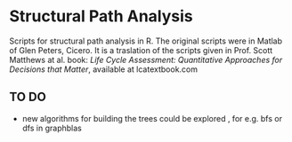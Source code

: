 # Structural Path Analysis
Scripts for structural path analysis in R. 
The original scripts were in Matlab of Glen Peters, Cicero. 
It is a traslation of the scripts given in Prof. Scott Matthews at al. book: 
 _Life Cycle Assessment: Quantitative Approaches for Decisions that Matter_, available at lcatextbook.com

## TO DO
 - new algorithms for building the trees could be explored , for e.g. bfs or dfs in graphblas
